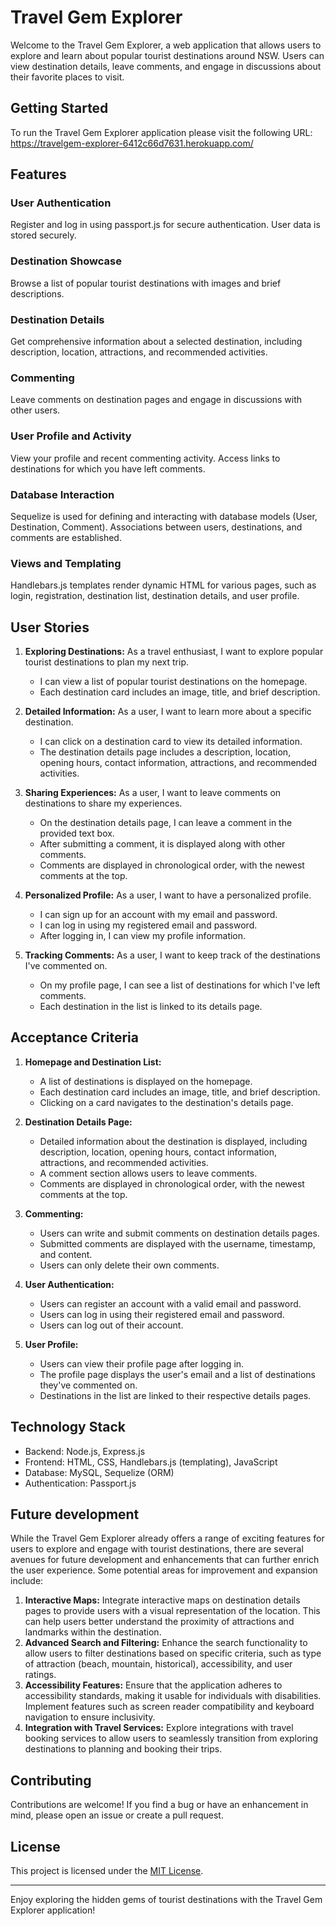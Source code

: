 # Travel Gem Explorer

Welcome to the Travel Gem Explorer, a web application that allows users to explore and learn about popular tourist destinations around NSW. Users can view destination details, leave comments, and engage in discussions about their favorite places to visit.

## Getting Started

To run the Travel Gem Explorer application please visit the following URL: https://travelgem-explorer-6412c66d7631.herokuapp.com/

## Features

### User Authentication

Register and log in using passport.js for secure authentication. User data is stored securely.

### Destination Showcase

Browse a list of popular tourist destinations with images and brief descriptions.

### Destination Details

Get comprehensive information about a selected destination, including description, location, attractions, and recommended activities.

### Commenting

Leave comments on destination pages and engage in discussions with other users.

### User Profile and Activity

View your profile and recent commenting activity. Access links to destinations for which you have left comments.

### Database Interaction

Sequelize is used for defining and interacting with database models (User, Destination, Comment). Associations between users, destinations, and comments are established.

### Views and Templating

Handlebars.js templates render dynamic HTML for various pages, such as login, registration, destination list, destination details, and user profile.

## User Stories

1. **Exploring Destinations:**
   As a travel enthusiast, I want to explore popular tourist destinations to plan my next trip.
   
   - I can view a list of popular tourist destinations on the homepage.
   - Each destination card includes an image, title, and brief description.

2. **Detailed Information:**
   As a user, I want to learn more about a specific destination.

   - I can click on a destination card to view its detailed information.
   - The destination details page includes a description, location, opening hours, contact information, attractions, and recommended activities.

3. **Sharing Experiences:**
   As a user, I want to leave comments on destinations to share my experiences.

   - On the destination details page, I can leave a comment in the provided text box.
   - After submitting a comment, it is displayed along with other comments.
   - Comments are displayed in chronological order, with the newest comments at the top.

4. **Personalized Profile:**
   As a user, I want to have a personalized profile.

   - I can sign up for an account with my email and password.
   - I can log in using my registered email and password.
   - After logging in, I can view my profile information.

5. **Tracking Comments:**
   As a user, I want to keep track of the destinations I've commented on.

   - On my profile page, I can see a list of destinations for which I've left comments.
   - Each destination in the list is linked to its details page.

## Acceptance Criteria

1. **Homepage and Destination List:**
   - A list of destinations is displayed on the homepage.
   - Each destination card includes an image, title, and brief description.
   - Clicking on a card navigates to the destination's details page.

2. **Destination Details Page:**
   - Detailed information about the destination is displayed, including description, location, opening hours, contact information, attractions, and recommended activities.
   - A comment section allows users to leave comments.
   - Comments are displayed in chronological order, with the newest comments at the top.

3. **Commenting:**
   - Users can write and submit comments on destination details pages.
   - Submitted comments are displayed with the username, timestamp, and content.
   - Users can only delete their own comments.

4. **User Authentication:**
   - Users can register an account with a valid email and password.
   - Users can log in using their registered email and password.
   - Users can log out of their account.

5. **User Profile:**
   - Users can view their profile page after logging in.
   - The profile page displays the user's email and a list of destinations they've commented on.
   - Destinations in the list are linked to their respective details pages.

## Technology Stack

- Backend: Node.js, Express.js
- Frontend: HTML, CSS, Handlebars.js (templating), JavaScript
- Database: MySQL, Sequelize (ORM)
- Authentication: Passport.js

## Future development
While the Travel Gem Explorer already offers a range of exciting features for users to explore and engage with tourist destinations, there are several avenues for future development and enhancements that can further enrich the user experience. Some potential areas for improvement and expansion include:
1. **Interactive Maps:**
Integrate interactive maps on destination details pages to provide users with a visual representation of the location. This can help users better understand the proximity of attractions and landmarks within the destination.
2. **Advanced Search and Filtering:**
Enhance the search functionality to allow users to filter destinations based on specific criteria, such as type of attraction (beach, mountain, historical), accessibility, and user ratings.
3. **Accessibility Features:**
Ensure that the application adheres to accessibility standards, making it usable for individuals with disabilities. Implement features such as screen reader compatibility and keyboard navigation to ensure inclusivity.
4. **Integration with Travel Services:**
Explore integrations with travel booking services to allow users to seamlessly transition from exploring destinations to planning and booking their trips.

## Contributing

Contributions are welcome! If you find a bug or have an enhancement in mind, please open an issue or create a pull request.

## License

This project is licensed under the [MIT License](LICENSE).

---

Enjoy exploring the hidden gems of tourist destinations with the Travel Gem Explorer application!

